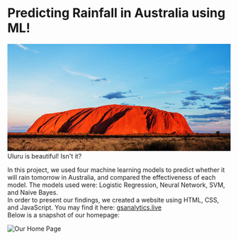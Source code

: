 # Predicting Rainfall in Australia using ML!
![Uluru](https://github.com/ognjenstrbanovic/Garden-State-Analytics/blob/master/Uluru.jpg?raw=true)  
Uluru is beautiful! Isn't it?  

In this project, we used four machine learning models to predict whether it will rain tomorrow in Australia, and compared the effectiveness of each model. The models used were: Logistic Regression, Neural Network, SVM, and Naive Bayes.  
In order to present our findings, we created a website using HTML, CSS, and JavaScript.
You may find it here: [gsanalytics.live](https://www.gsanalytics.live/)  
Below is a snapshot of our homepage:  

![Our Home Page](https://github.com/ognjenstrbanovic/gsanalytics/blob/master/GSA%20Home%20Page%20Screen%20Shot.jpg?raw=true)

